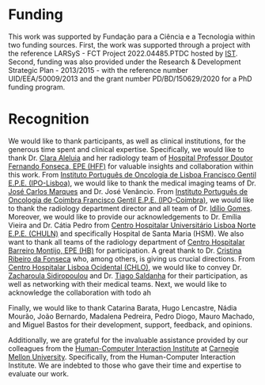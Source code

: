 # Funding

This work was supported by Fundação para a Ciência e a Tecnologia within two funding sources. First, the work was supported through a project with the reference LARSyS - FCT Project 2022.04485.PTDC hosted by [IST](http://tecnico.ulisboa.pt/). Second, funding was also provided under the Research & Development Strategic Plan - 2013/2015 - with the reference number UID/EEA/50009/2013 and the grant number PD/BD/150629/2020 for a PhD funding program.

# Recognition

We would like to thank participants, as well as clinical institutions, for the generous time spent and clinical expertise. Specifically, we would like to thank Dr. [Clara Aleluia](https://www.linkedin.com/in/dra-clara-aleluia-morais-aleluia-98856585/) and her radiology team of [Hospital Professor Doutor Fernando Fonseca, EPE (HFF)](https://hff.min-saude.pt/) for valuable insights and collaboration within this work. From [Instituto Português de Oncologia de Lisboa Francisco Gentil E.P.E. (IPO-Lisboa)](https://www.ipolisboa.min-saude.pt/), we would like to thank the medical imaging teams of Dr. [José Carlos Marques](https://www.linkedin.com/in/jos%C3%A9-carlos-marques-5a62b611a) and Dr. José Venâncio. From [Instituto Português de Oncologia de Coimbra Francisco Gentil E.P.E. (IPO-Coimbra)](https://www.ipocoimbra.min-saude.pt/), we would like to thank the radiology department director and all team of Dr. [Idílio Gomes](https://www.linkedin.com/in/idilio-gomes-b26381a3). Moreover, we would like to provide our acknowledgements to Dr. Emília Vieira and Dr. Cátia Pedro from [Centro Hospitalar Universitário Lisboa Norte E.P.E. (CHULN)](https://www.chln.min-saude.pt/) and specifically Hospital de Santa Maria (HSM). We also want to thank all teams of the radiology department of [Centro Hospitalar Barreiro Montijo, EPE (HB)](http://www.chbm.min-saude.pt/) for participation. A great thank to Dr. [Cristina Ribeiro da Fonseca](https://www.linkedin.com/in/cristina-ribeiro-da-fonseca-7bb43a10b) who, among others, is giving us crucial directions. From [Centro Hospitalar Lisboa Ocidental (CHLO)](https://www.chlo.min-saude.pt/), we would like to convey Dr. [Zacharoula Sidiropoulou](https://www.linkedin.com/in/zacharoula-sidiropoulou-2964a013) and Dr. [Tiago Saldanha](https://www.linkedin.com/in/tiago-saldanha-510007163) for their participation, as well as networking with their medical teams. Next, we would like to acknowledge the collaboration with todo ah

Finally, we would like to thank Catarina Barata, Hugo Lencastre, Nádia Mourão, João Bernardo, Madalena Pedreira, Pedro Diogo, Mauro Machado, and Miguel Bastos for their development, support, feedback, and opinions.

Additionally, we are grateful for the invaluable assistance provided by our colleagues from the [Human-Computer Interaction Institute](https://hcii.cmu.edu/) at [Carnegie Mellon University](http://cmu.edu/). Specifically, from the Human-Computer Interaction Institute. We are indebted to those who gave their time and expertise to evaluate our work.
